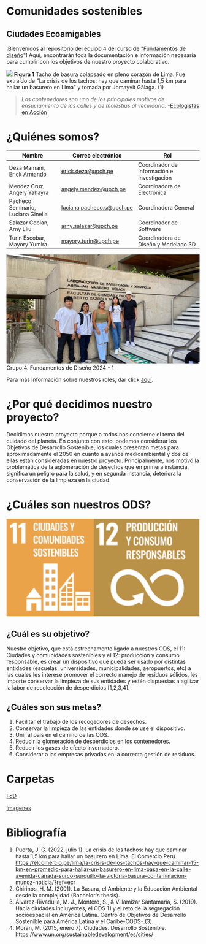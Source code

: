# Comunidades sostenibles

## Ciudades Ecoamigables

¡Bienvenidos al repositorio del equipo 4 del curso de "[Fundamentos de diseño](https://github.com/ArnySalazar/FdD/tree/main/FdD)"! Aquí, encontrarán toda la documentación e información necesaria para cumplir con los objetivos de nuestro proyecto colaborativo.

![](https://github.com/ArnySalazar/FdD/blob/main/FdD2024-1/Imagenes/Mapas/Tacho_Colapsado.png)
**Figura 1** Tacho de basura colapsado en pleno corazon de Lima. Fue extraído de "La crisis de los tachos: hay que caminar hasta 1,5 km para hallar un basurero en Lima" y tomada por Jomayvit Gálaga. (1)

> *Los contenedores son uno de los principales motivos de ensuciamiento de las calles y de molestias al vecindario.* -[Ecologistas en Acción](https://www.ecologistasenaccion.org)

# ¿Quiénes somos?

|                Nombre                |      Correo electrónico     |                     Rol                      |
|--------------------------------------|-----------------------------|----------------------------------------------|
|  Deza Mamani, Erick Armando          |  erick.deza@upch.pe         |  Coordinador de Información e Investigación  |
|  Mendez Cruz, Angely Yahayra         |  angely.mendez@upch.pe      |  Coordinadora de Electrónica                 |
|  Pacheco Seminario, Luciana Ginella  |  luciana.pacheco.s@upch.pe  |  Coordinadora General                        |
|  Salazar Cobian, Arny Eliu           |  arny.salazar@upch.pe       |  Coordinador de Software                     |
|  Turin Escobar, Mayory Yumira        |  mayory.turin@upch.pe       |  Coordinadora de Diseño y Modelado 3D        |

![](https://github.com/ArnySalazar/FdD/blob/main/FdD2024-1/Imagenes/Personas/Grupal.png)
Grupo 4. Fundamentos de Diseño 2024 - 1

Para más información sobre nuestros roles, dar click [aquí](https://github.com/ArnySalazar/FdD/blob/main/FdD/Entregables/Nosotros_Roles.md).

# ¿Por qué decidimos nuestro proyecto?

Decidimos nuestro proyecto porque a todos nos concierne el tema del cuidado del planeta. En conjunto con esto, podemos considerar los Objetivos de Desarrollo Sostenible, los cuales presentan metas para aproximadamente el 2050 en cuanto a avance medioambiental y dos de ellas están consideradas en nuestro proyecto. Principalmente, nos motivó la problemática de la aglomeración de desechos que en primera instancia, significa un peligro para la salud, y en segunda instancia, deteriora la conservación de la limpieza en la ciudad.

# ¿Cuáles son nuestros ODS?

![](https://github.com/ArnySalazar/FdD/blob/main/FdD2024-1/Imagenes/Logos/LogoODS.png)

## ¿Cuál es su objetivo?

Nuestro objetivo, que está estrechamente ligado a nuestros ODS, el 11: Ciudades y comunidades sostenibles y el 12: producción y consumo responsable, es crear un dispositivo que pueda ser usado por distintas entidades (escuelas, universidades, municipalidades, aeropuertos, etc) a las cuales les interese promover el correcto manejo de residuos sólidos, les importe conservar la limpieza de sus entidades y estén dispuestas a agilizar la labor de recolección de desperdicios [1,2,3,4].

## ¿Cuáles son sus metas?

1. Facilitar el trabajo de los recogedores de desechos.
2. Conservar la limpieza de las entidades donde se use el dispositivo.
3. Unir al país en el camino de las ODS.
4. Reducir la glomeración de desperdicios en los contenedores.
5. Reducir los gases de efecto invernadero.
6. Considerar a las empresas privadas en la correcta gestión de residuos.


# Carpetas

[FdD](https://github.com/ArnySalazar/FdD/tree/main/FdD)

[Imagenes](https://github.com/ArnySalazar/FdD/tree/main/FdD2024-1/Imagenes)

# Bibliografía

1. Puerta, J. G. (2022, julio 1). La crisis de los tachos: hay que caminar hasta 1,5 km para hallar un basurero en Lima. El Comercio Perú. https://elcomercio.pe/lima/la-crisis-de-los-tachos-hay-que-caminar-15-km-en-promedio-para-hallar-un-basurero-en-lima-pasa-en-la-calle-avenida-canada-surco-surquillo-la-victoria-basura-contaminacion-munoz-noticia/?ref=ecr
2. Chirinos, H. M. (2001). La Basura, el Ambiente y la Educación Ambiental desde la complejidad (Bachelor's thesis).
3. Álvarez-Rivadulla, M. J., Montero, S., & Villamizar Santamaría, S. (2019). Hacia ciudades incluyentes, el ODS 11 y el reto de la segregación socioespacial en América Latina. Centro de Objetivos de Desarrollo Sostenible para América Latina y el Caribe-CODS-.(3).
4. Moran, M. (2015, enero 7). Ciudades. Desarrollo Sostenible. https://www.un.org/sustainabledevelopment/es/cities/
